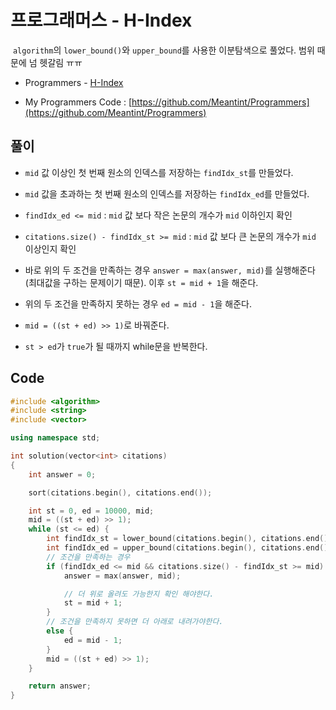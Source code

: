 # 프로그래머스 - H-Index

&nbsp;`algorithm`의 `lower_bound()`와 `upper_bound`를 사용한 이분탐색으로 풀었다. 범위 때문에 넘 헷갈림 ㅠㅠ

- Programmers - [H-Index](https://programmers.co.kr/learn/courses/30/lessons/42747)

- My Programmers Code : [https://github.com/Meantint/Programmers](https://github.com/Meantint/Programmers)

## 풀이

- `mid` 값 이상인 첫 번째 원소의 인덱스를 저장하는 `findIdx_st`를 만들었다.

- `mid` 값을 초과하는 첫 번째 원소의 인덱스를 저장하는 `findIdx_ed`를 만들었다.

- `findIdx_ed <= mid` : `mid` 값 보다 작은 논문의 개수가 `mid` 이하인지 확인

- `citations.size() - findIdx_st >= mid` : `mid` 값 보다 큰 논문의 개수가 `mid` 이상인지 확인

- 바로 위의 두 조건을 만족하는 경우 `answer = max(answer, mid)`를 실행해준다(최대값을 구하는 문제이기 때문). 이후 `st = mid + 1`을 해준다.

- 위의 두 조건을 만족하지 못하는 경우 `ed = mid - 1`을 해준다.

- `mid = ((st + ed) >> 1)`로 바꿔준다.

- `st > ed`가 `true`가 될 때까지 while문을 반복한다.

## Code

```cpp
#include <algorithm>
#include <string>
#include <vector>

using namespace std;

int solution(vector<int> citations)
{
    int answer = 0;

    sort(citations.begin(), citations.end());

    int st = 0, ed = 10000, mid;
    mid = ((st + ed) >> 1);
    while (st <= ed) {
        int findIdx_st = lower_bound(citations.begin(), citations.end(), mid) - citations.begin();
        int findIdx_ed = upper_bound(citations.begin(), citations.end(), mid) - citations.begin();
        // 조건을 만족하는 경우
        if (findIdx_ed <= mid && citations.size() - findIdx_st >= mid) {
            answer = max(answer, mid);

            // 더 위로 올려도 가능한지 확인 해야한다.
            st = mid + 1;
        }
        // 조건을 만족하지 못하면 더 아래로 내려가야한다.
        else {
            ed = mid - 1;
        }
        mid = ((st + ed) >> 1);
    }

    return answer;
}
```
